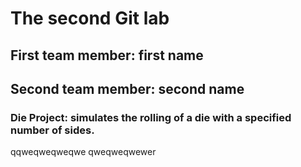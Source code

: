 # The second Git lab
## First team member: first name
## Second team member: second name
### Die Project: simulates the rolling of a die with a specified number of sides.
qqweqweqweqwe
qweqweqwewer
